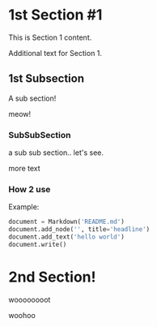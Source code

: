 # 1st Section #1

This is Section 1 content.

Additional text for Section 1.

## 1st Subsection

A sub section!

meow!

### SubSubSection

a sub sub section.. let's see.

more text

### How 2 use

Example:

```python
document = Markdown('README.md')
document.add_node('', title='headline')
document.add_text('hello world')
document.write()
```

# 2nd Section!

woooooooot

woohoo


